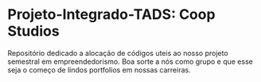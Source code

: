 # Projeto-Integrado-TADS: Coop Studios
Repositório dedicado a alocação de códigos uteis ao nosso projeto semestral em empreendedorismo. Boa sorte a nós como grupo e que esse seja o começo de lindos portfolios em nossas carreiras.    
